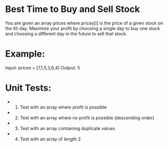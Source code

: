 # Best Time to Buy and Sell Stock

You are given an array prices where prices[i] is the price of a given stock on the ith day. Maximize your profit by choosing a single day to buy one stock and choosing a different day in the future to sell that stock.

# Example:

Input: prices = [7,1,5,3,6,4]
Output: 5

# Unit Tests:

- 1. Test with an array where profit is possible
- 2. Test with an array where no profit is possible (descending order)
- 3. Test with an array containing duplicate values
- 4. Test with an array of length 2
